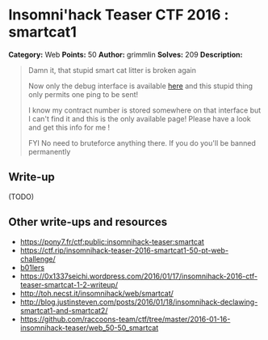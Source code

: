 # Insomni'hack Teaser CTF 2016 : smartcat1

**Category:** Web
**Points:** 50
**Author:** grimmlin
**Solves:** 209
**Description:**

> Damn it, that stupid smart cat litter is broken again
> 
> Now only the debug interface is available [here](http://smartcat.insomnihack.ch/cgi-bin/index.cgi) and this stupid thing only permits one ping to be sent!
> 
> I know my contract number is stored somewhere on that interface but I can't find it and this is the only available page! Please have a look and get this info for me !
> 
> FYI No need to bruteforce anything there. If you do you'll be banned permanently


## Write-up

(TODO)

## Other write-ups and resources

* <https://pony7.fr/ctf:public:insomnihack-teaser:smartcat>
* <https://ctf.rip/insomnihack-teaser-2016-smartcat1-50-pt-web-challenge/>
* [b01lers](https://b01lers.net/challenges/Insomni'hack%202016/smartcat1/82/)
* <https://0x1337seichi.wordpress.com/2016/01/17/insomnihack-2016-ctf-teaser-smartcat-1-2-writeup/>
* <http://toh.necst.it/insomnihack/web/smartcat/>
* <http://blog.justinsteven.com/posts/2016/01/18/insomnihack-declawing-smartcat1-and-smartcat2/>
* <https://github.com/raccoons-team/ctf/tree/master/2016-01-16-insomnihack-teaser/web_50-50_smartcat>
